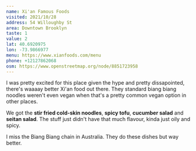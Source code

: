 ```yaml
---
name: Xi'an Famous Foods
visited: 2021/10/28
address: 54 Willoughby St
area: Downtown Brooklyn
taste: 1
value: 2
lat: 40.6920975
lon: -73.9866977
menu: https://www.xianfoods.com/menu
phone: +12127862068
osm: https://www.openstreetmap.org/node/8851723958
---
```


I was pretty excited for this place given the hype and pretty dissapointed, there's waaaay better Xi'an food out there. They standard biang biang noodles weren't even vegan when that's a pretty common vegan option in other places.

We got the **stir fried cold-skin noodles**, **spicy tofu**, **cucumber salad** and **seitan salad**. The stuff just didn't have that much flavour, kinda just oily and spicy. 

I miss the Biang Biang chain in Australia. They do these dishes but way better.
